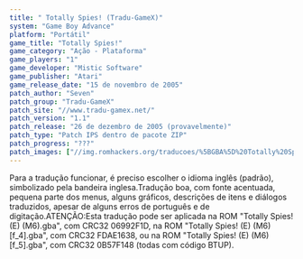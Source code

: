 ```yaml
---
title: " Totally Spies! (Tradu-GameX)"
system: "Game Boy Advance"
platform: "Portátil"
game_title: "Totally Spies!"
game_category: "Ação - Plataforma"
game_players: "1"
game_developer: "Mistic Software"
game_publisher: "Atari"
game_release_date: "15 de novembro de 2005"
patch_author: "Seven"
patch_group: "Tradu-GameX"
patch_site: "//www.tradu-gamex.net/"
patch_version: "1.1"
patch_release: "26 de dezembro de 2005 (provavelmente)"
patch_type: "Patch IPS dentro de pacote ZIP"
patch_progress: "???"
patch_images: ["//img.romhackers.org/traducoes/%5BGBA%5D%20Totally%20Spies!%20-%20Tradu-GameX%20-%201.png","//img.romhackers.org/traducoes/%5BGBA%5D%20Totally%20Spies!%20-%20Tradu-GameX%20-%202.png","//img.romhackers.org/traducoes/%5BGBA%5D%20Totally%20Spies!%20-%20Tradu-GameX%20-%203.png"]
---
```

Para a tradução funcionar, é preciso escolher o idioma inglês (padrão), simbolizado pela bandeira inglesa.Tradução boa, com fonte acentuada, pequena parte dos menus, alguns gráficos, descrições de itens e diálogos traduzidos, apesar de alguns erros de português e de digitação.ATENÇÃO:Esta tradução pode ser aplicada na ROM "Totally Spies! (E) (M6).gba", com CRC32 06992F1D, na ROM "Totally Spies! (E) (M6) [f_4].gba", com CRC32 FDAE1638, ou na ROM "Totally Spies! (E) (M6) [f_5].gba", com CRC32 0B57F148 (todas com código BTUP).